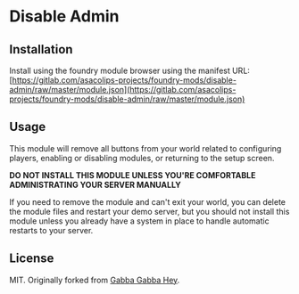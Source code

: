 # Disable Admin

## Installation
Install using the foundry module browser using the manifest URL: [https://gitlab.com/asacolips-projects/foundry-mods/disable-admin/raw/master/module.json](https://gitlab.com/asacolips-projects/foundry-mods/disable-admin/raw/master/module.json)

## Usage
This module will remove all buttons from your world related to configuring players, enabling or disabling modules, or returning to the setup screen.

**DO NOT INSTALL THIS MODULE UNLESS YOU'RE COMFORTABLE ADMINISTRATING YOUR SERVER MANUALLY**

If you need to remove the module and can't exit your world, you can delete the module files and restart your demo server, but you should not install this module unless you already have a system in place to handle automatic restarts to your server.

## License
MIT. Originally forked from [Gabba Gabba Hey](https://gitlab.com/anathemamask/gabbagabbahey/-/tree/master).